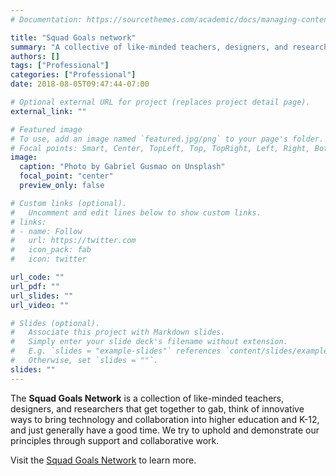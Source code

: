 ```yaml
---
# Documentation: https://sourcethemes.com/academic/docs/managing-content/

title: "Squad Goals network"
summary: "A collective of like-minded teachers, designers, and researchers."
authors: []
tags: ["Professional"]
categories: ["Professional"]
date: 2018-08-05T09:47:44-07:00

# Optional external URL for project (replaces project detail page).
external_link: ""

# Featured image
# To use, add an image named `featured.jpg/png` to your page's folder.
# Focal points: Smart, Center, TopLeft, Top, TopRight, Left, Right, BottomLeft, Bottom, BottomRight.
image:
  caption: "Photo by Gabriel Gusmao on Unsplash"
  focal_point: "center"
  preview_only: false

# Custom links (optional).
#   Uncomment and edit lines below to show custom links.
# links:
# - name: Follow
#   url: https://twitter.com
#   icon_pack: fab
#   icon: twitter

url_code: ""
url_pdf: ""
url_slides: ""
url_video: ""

# Slides (optional).
#   Associate this project with Markdown slides.
#   Simply enter your slide deck's filename without extension.
#   E.g. `slides = "example-slides"` references `content/slides/example-slides.md`.
#   Otherwise, set `slides = ""`.
slides: ""
---
```


The **Squad Goals Network** is a collection of like-minded teachers, designers, and researchers that get together to gab, think of innovative ways to bring technology and collaboration into higher education and K-12, and just generally have a good time. We try to uphold and demonstrate our principles through support and collaborative work.

Visit the [Squad Goals Network](https://squadgoalsnetwork.com) to learn more.
